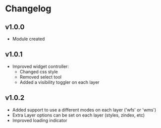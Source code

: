 # Changelog

## v1.0.0
* Module created

## v1.0.1
* Improved widget controller:
    - Changed css style
    - Removed select tool
    - Added a visibility toggler on each layer

## v1.0.2
* Added support to use a different modes on each layer ('wfs' or 'wms')
* Extra Layer options can be set on each layer (styles, zindex, etc)
* Improved loading indicator